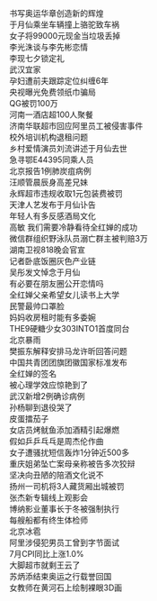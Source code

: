 书写奥运华章创造新的辉煌  
于月仙乘坐车辆撞上骆驼致车祸  
女子将99000元现金当垃圾丢掉  
李光洙谈与李先彬恋情  
李现七夕锁定礼  
武汉宜家  
孕妇遭前夫跟踪定位纠缠6年  
央视曝光免费领纸巾骗局  
QG被罚100万  
河南一酒店超100人聚餐  
济南华联超市回应阿里员工被侵害事件  
校外培训机构退租问题  
乡村爱情演员刘流讲述于月仙去世  
急寻鄂E44395同乘人员  
北京报告1例肺炭疽病例  
汪顺管晨辰身高差兄妹  
永辉超市违规收取1元包装费被罚  
天津人艺发布于月仙讣告  
年轻人有多反感酒局文化  
高敏 我们需要冷静看待全红婵的成功  
微信群组织野泳队员溺亡群主被判赔3万  
湖南卫视818晚会官宣  
记者卧底饭圈灰色产业链  
吴彤发文悼念于月仙  
有必要在朋友圈公开恋情吗  
全红婵父亲希望女儿读书上大学  
民警最帅口罩脸  
妈妈收房租时能有多委婉  
THE9硬糖少女303INTO1首度同台  
北京暴雨  
樊振东解释安排马龙许昕回答问题  
中国共青团团旗团徽国家标准发布  
全红婵的签名  
被心理学效应惊艳到了  
武汉新增2例确诊病例  
孙杨聊到退役哭了  
皮蛋擂茄子  
女店员烤鱿鱼添加酒精引起爆燃  
假如乒乒乓乓是周杰伦作曲  
女子遭骚扰短信轰炸1分钟近500多  
重庆姐弟坠亡案母亲称被告多次狡辩  
坚决向丑陋的陪酒文化说不  
扬州一司机将3人藏货厢出城被罚  
张杰新专辑线上观影会  
博纳影业董事长于冬被强制执行  
每艘船都有终生体检师  
北京冰雹  
阿里涉侵犯男员工曾到字节面试  
7月CPI同比上涨1.0%  
大脚超市就剩王云了  
苏炳添结束奥运之行载誉回国  
女教师在黄河石上绘制裸眼3D画  
